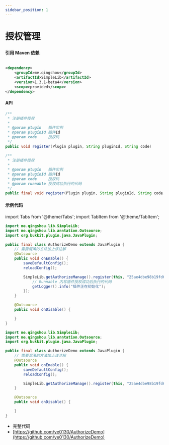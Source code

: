 ```yaml
---
sidebar_position: 1
---
```


# 授权管理

###  

#### 引用 Maven 依赖

```xml

<dependency>
    <groupId>me.qingshou</groupId>
    <artifactId>SimpleLib</artifactId>
    <version>1.3.1-beta4</version>
    <scope>provided</scope>
</dependency>
```

#### API

```java
/**
 * 注册插件授权
 *
 * @param plugin   插件实例
 * @param pluginId 插件Id
 * @param code     授权码
 */
public void register(Plugin plugin, String pluginId, String code)

/**
 * 注册插件授权
 *
 * @param plugin   插件实例
 * @param pluginId 插件Id
 * @param code     授权码
 * @param runnable 授权成功执行的代码
 */
public final void register(Plugin plugin, String pluginId, String code, Runnable runnable) 
```

#### 示例代码

import Tabs from '@theme/Tabs';
import TabItem from '@theme/TabItem';


<Tabs>
<TabItem value="demo1" label="示例1">

```java
import me.qingshou.lib.SimpleLib;
import me.qingshou.lib.anntation.Outsource;
import org.bukkit.plugin.java.JavaPlugin;

public final class AuthorizeDemo extends JavaPlugin {
    // 需要混淆的方法加上该注解
    @Outsource
    public void onEnable() {
        saveDefaultConfig();
        reloadConfig();

        SimpleLib.getAuthorizeManage().register(this, "25ae4dbe98b19fd6ae", getConfig().getString("config.code"), () -> {
            // Runnable 内写插件授权成功后执行的代码
            getLogger().info("插件正在初始化");
        });
    }

    @Outsource
    public void onDisable() {

    }
}
```

</TabItem>
<TabItem value="demo2" label="示例2">

```java
import me.qingshou.lib.SimpleLib;
import me.qingshou.lib.anntation.Outsource;
import org.bukkit.plugin.java.JavaPlugin;

public final class AuthorizeDemo extends JavaPlugin {
    // 需要混淆的方法加上该注解
    @Outsource
    public void onEnable() {
        saveDefaultConfig();
        reloadConfig();

        SimpleLib.getAuthorizeManage().register(this, "25ae4dbe98b19fd6ae", getConfig().getString("config.code"));
    }

    @Outsource
    public void onDisable() {

    }
}
```

</TabItem>
</Tabs>

- 完整代码
- [https://github.com/ye0130/AuthorizeDemo](https://github.com/ye0130/AuthorizeDemo)

